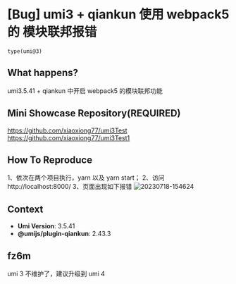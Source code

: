 # [Bug] umi3 + qiankun 使用 webpack5 的 模块联邦报错

`type(umi@3)`

<!--
感谢您向我们反馈问题，为了高效的解决问题，我们期望你能提供以下信息：
-->

## What happens?

umi3.5.41 + qiankun 中开启 webpack5 的模块联邦功能

## Mini Showcase Repository(REQUIRED)

https://github.com/xiaoxiong77/umi3Test
https://github.com/xiaoxiong77/umi3Test1

## How To Reproduce

1、依次在两个项目执行，yarn 以及 yarn start；
2、访问 http://localhost:8000/
3、页面出现如下报错
![20230718-154624](https://github.com/umijs/umi/assets/35364483/6df8b03a-51d7-4f63-b450-99fe6d2fd8a9)

## Context

- **Umi Version**: 3.5.41
- **@umijs/plugin-qiankun**: 2.43.3

## fz6m

umi 3 不维护了，建议升级到 umi 4
